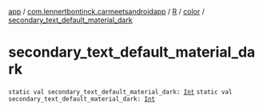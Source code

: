 [app](../../../index.md) / [com.lennertbontinck.carmeetsandroidapp](../../index.md) / [R](../index.md) / [color](index.md) / [secondary_text_default_material_dark](./secondary_text_default_material_dark.md)

# secondary_text_default_material_dark

`static val secondary_text_default_material_dark: `[`Int`](https://kotlinlang.org/api/latest/jvm/stdlib/kotlin/-int/index.html)
`static val secondary_text_default_material_dark: `[`Int`](https://kotlinlang.org/api/latest/jvm/stdlib/kotlin/-int/index.html)